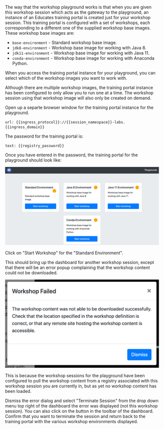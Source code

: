 The way that the workshop playground works is that when you are given this workshop session which acts as the gateway to the playground, an instance of an Educates training portal is created just for your workshop session. This training portal is configured with a set of workshops, each corresponding to a different one of the supplied workshop base images. These workshop base images are:

* ``base-environment`` - Standard workshop base image.
* ``jdk8-environment`` - Workshop base image for working with Java 8.
* ``jdk11-environment`` - Workshop base image for working with Java 11.
* ``conda-environment`` - Workshop base image for working with Anaconda Python.

When you access the training portal instance for your playground, you can select which of the workshop images you want to work with.

Although there are multiple workshop images, the training portal instance has been configured to only allow you to run one at a time. The workshop session using that workshop image will also only be created on demand.

Open up a separte browser window for the training portal instance for the playground.

```dashboard:open-url
url: {{ingress_protocol}}://{{session_namespace}}-labs.{{ingress_domain}}
```

The password for the training portal is:

```workshop:copy
text: {{registry_password}}
```

Once you have entered in the password, the training portal for the playground should look like:

![](workshop-playground-environments.png)

Click on "Start Workshop" for the "Standard Environment".

This should bring up the dashboard for another workshop session, except that there will be an error popup complaining that the workshop content could not be downloaded.

![](no-workshop-content-found.png)

This is because the workshop sessions for the playground have been configured to pull the workshop content from a registry associated with this workshop session you are currently in, but as yet no workshop content has been loaded.

Dismiss the error dialog and select "Terminate Session" from the drop down menu top right of the dashboard the error was displayed (not this workshop session). You can also click on the <span class="fa fa-sign-out"></span> button in the toolbar of the dashboard. Confirm that you want to terminate the session and return back to the training portal with the various workshop environments displayed.
